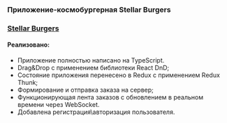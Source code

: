 ### Приложение-космобургерная Stellar Burgers

### [Stellar Burgers](https://react-burger-xi.vercel.app/)

#### Реализовано:
- Приложение полностью написано на TypeScript.
- Drag&Drop с применением библиотеки React DnD;
- Состояние приложения перенесено в Redux с применением Redux Thunk;
- Формирование и отправка заказа на сервер;
- Функционирующая лента заказов с обновлением в реальном времени через WebSocket.
- Добавлена регистрация\авторизация пользователя.
